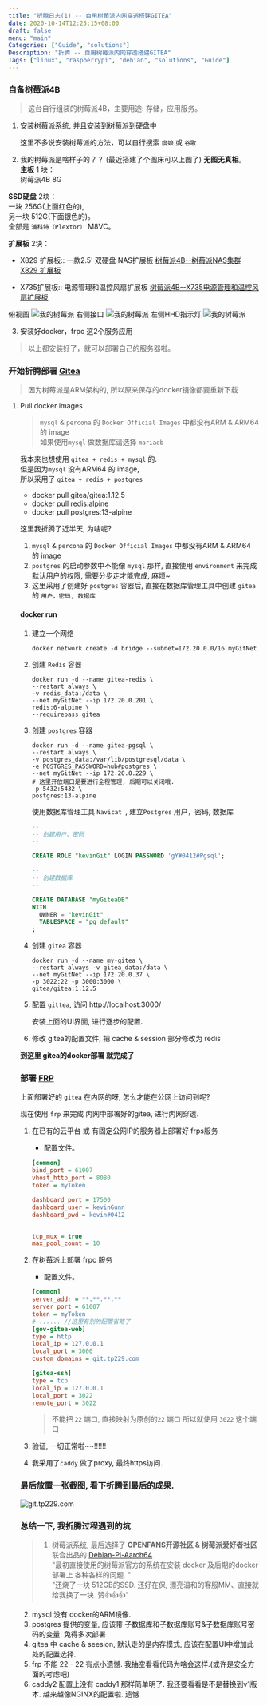 ```yaml
---
title: "折腾日志(1) -- 自用树莓派内网穿透搭建GITEA"
date: 2020-10-14T12:25:15+08:00
draft: false
menu: "main"
Categories: ["Guide", "solutions"]
Description: "折腾 -- 自用树莓派内网穿透搭建GITEA"
Tags: ["linux", "raspberrypi", "debian", "solutions", "Guide"]
---
```


###  自备树莓派4B
> 这台自行组装的树莓派4B，主要用途: 存储，应用服务。

1. 安装树莓派系统, 并且安装到树莓派到硬盘中     
    
    这里不多说安装树莓派的方法，可以自行搜索 `度娘` 或 `谷歌`
    
2. 我的树莓派是啥样子的？？   (最近搭建了个图床可以上图了) **无图无真相**。    
 **主板** 1 块：    
 树莓派4B 8G     
 
 **SSD硬盘** 2块：   
   一块 256G(上面红色的),   
  另一块 512G(下面银色的)。    
  全部是 `浦科特（Plextor）` M8VC。    
  
 **扩展板** 2块：    
 - X829 扩展板:: 一款2.5' 双硬盘 NAS扩展板 [树莓派4B--树莓派NAS集群 X829 扩展板](https://item.taobao.com/item.htm?spm=a1z09.2.0.0.6d7c2e8dbVKdC6&id=618003080805&_u=e1n4bqb3463)  
  
 - X735扩展板:: 电源管理和温控风扇扩展板 [树莓派4B--X735电源管理和温控风扇扩展板](https://item.taobao.com/item.htm?spm=a1z09.2.0.0.6d7c2e8dbVKdC6&id=592730621196&_u=e1n4bqbbd1f) 


  俯视图 
![我的树莓派](https://gitee.com/kevinGunn/myimgs/raw/master/20201014085439.jpg)
右侧接口
![我的树莓派](https://gitee.com/kevinGunn/myimgs/raw/master/20201014085457.jpg)
左侧HHD指示灯
![我的树莓派](https://gitee.com/kevinGunn/myimgs/raw/master/20201014085508.jpg)


3. 安装好docker，frpc 这2个服务应用

> 以上都安装好了，就可以部署自己的服务器啦。 

### 开始折腾部署 [Gitea](https://gitea.io/zh-cn/)
> 因为树莓派是ARM架构的, 所以原来保存的docker镜像都要重新下载

1. Pull docker images    

    >  `mysql` & `percona` 的 `Docker Official Images` 中都没有ARM & ARM64 的 image    
    >  如果使用`mysql` 做数据库请选择 `mariadb`
    
    我本来也想使用 `gitea + redis + mysql` 的.    
    但是因为`mysql` 没有ARM64 的 image,     
    所以采用了  `gitea + redis + postgres` 
    
    - docker pull gitea/gitea:1.12.5
    - docker pull redis:alpine
    - docker pull postgres:13-alpine

    这里我折腾了近半天, 为啥呢?  
    
    1.  `mysql` & `percona` 的 `Docker Official Images` 中都没有ARM & ARM64 的 image 
    1.  `postgres` 的启动参数中不能像 `mysql` 那样, 直接使用 `environment` 来完成默认用户的权限, 需要分步走才能完成, 麻烦~
    1.  这里采用了创建好 `postgres` 容器后, 直接在数据库管理工具中创建 `gitea` 的 `用户，密码, 数据库`
    
    #### docker run
    
    1. 建立一个网络
    
        ```docker
        docker network create -d bridge --subnet=172.20.0.0/16 myGitNet
        ```
    2. 创建 `Redis` 容器
    
        ```docker
        docker run -d --name gitea-redis \
        --restart always \
        -v redis_data:/data \
        --net myGitNet --ip 172.20.0.201 \
        redis:6-alpine \
        --requirepass gitea
        ```
    
    3. 创建 `postgres` 容器
    
        ```docker
        docker run -d --name gitea-pgsql \
        --restart always \
        -v postgres_data:/var/lib/postgresql/data \
        -e POSTGRES_PASSWORD=hub#postgres \
        --net myGitNet --ip 172.20.0.229 \
        # 这里开放端口是要进行全程管理, 后期可以关闭哦.
        -p 5432:5432 \
        postgres:13-alpine
        ```
        
        使用数据库管理工具 `Navicat `,  建立`Postgres` 用户，密码, 数据库
        
        ```sql
        -- 
        -- 创建用户、密码
        --
        
        CREATE ROLE "kevinGit" LOGIN PASSWORD 'gY#0412#Pgsql';
        
        -- 
        -- 创建数据库
        -- 
        
        CREATE DATABASE "myGiteaDB"
        WITH
          OWNER = "kevinGit"
          TABLESPACE = "pg_default"
        ;
        ```
        
    4. 创建 `gitea` 容器
    
        ```docker
        docker run -d --name my-gitea \
        --restart always -v gitea_data:/data \
        --net myGitNet --ip 172.20.0.37 \
        -p 3022:22 -p 3000:3000 \
        gitea/gitea:1.12.5
       ```
    5. 配置 `gittea`,  访问 http://localhost:3000/
        
        安装上面的UI界面, 进行逐步的配置.
    
    6. 修改 gitea的配置文件, 把 cache & session 部分修改为 redis
    
    
    **到这里 gitea的docker部署 就完成了**  
    
    ### 部署 [FRP](https://github.com/fatedier/frp)
    上面部署好的 `gitea` 在内网的呀, 怎么才能在公网上访问到呢? 
    
    现在使用 `frp` 来完成 内网中部署好的gitea, 进行内网穿透.
    
    1. 在已有的云平台 或 有固定公网IP的服务器上部署好 frps服务
    
        - 配置文件。 
        
        ```ini
        [common]
        bind_port = 61007
        vhost_http_port = 8080
        token = myToken

        dashboard_port = 17500
        dashboard_user = kevinGunn
        dashboard_pwd = kevin#0412
 
 
        tcp_mux = true
        max_pool_count = 10
        ```
        
    2. 在树莓派上部署 frpc 服务
    
        - 配置文件。  
        
        ```ini
        [common]
        server_addr = **.**.**.**
        server_port = 61007
        token = myToken
        # ...... //这里有别的配置省略了
        [gov-gitea-web]
        type = http
        local_ip = 127.0.0.1
        local_port = 3000
        custom_domains = git.tp229.com
        
        [gitea-ssh]
        type = tcp
        local_ip = 127.0.0.1
        local_port = 3022
        remote_port = 3022
        ```
            
        > 不能把 `22` 端口, 直接映射为原创的`22` 端口
        > 所以就使用 `3022` 这个端口
    
    3. 验证, 一切正常啦~~!!!!!!
    4. 我采用了`caddy` 做了proxy, 最终https访问.
    
    ### 最后放置一张截图, 看下折腾到最后的成果.
    ![git.tp229.com](https://gitee.com/kevinGunn/myimgs/raw/master/20201015174822.png)    
    
    ### 总结一下, 我折腾过程遇到的坑
    > 1.  树莓派系统, 最后选择了 **OPENFANS开源社区 & 树莓派爱好者社区** 联合出品的 [Debian-Pi-Aarch64](https://github.com/openfans-community-offical/Debian-Pi-Aarch64)     
            "最初直接使用的树莓派官方的系统在安装 docker 及后期的docker 部署上 各种各样的问题. "    
            "还烧了一块 512GB的SSD. 还好在保,  漂亮温和的客服MM、直接就给我换了一块. 赞👍👍👍"
    2.  mysql 没有 docker的ARM镜像. 
    3.  postgres 提供的变量, 应该带 子数据库和子数据库账号&子数据库账号密码的变量. 免得多次部署
    4.  gitea 中 cache & seesion, 默认走的是内存模式, 应该在配置UI中增加此处的配置选择.
    5.  frp 不能 22 - 22 有点小遗憾. 我抽空看看代码为啥会这样.(或许是安全方面的考虑吧)
    6.  caddy2 配置上没有 caddy1 那样简单明了. 我还要看看是不是替换到v1版本. 越来越像NGINX的配置啦. 遗憾    
    